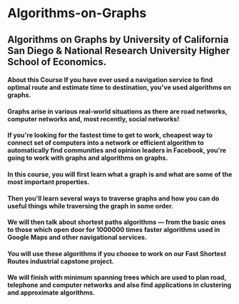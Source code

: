 # Algorithms-on-Graphs

## Algorithms on Graphs by University of California San Diego & National Research University Higher School of Economics.
#### About this Course If you have ever used a navigation service to find optimal route and estimate time to destination, you've used algorithms on graphs. 
#### Graphs arise in various real-world situations as there are road networks, computer networks and, most recently, social networks! 
#### If you're looking for the fastest time to get to work, cheapest way to connect set of computers into a network or efficient algorithm to automatically find communities and opinion leaders in Facebook, you're going to work with graphs and algorithms on graphs. 
#### In this course, you will first learn what a graph is and what are some of the most important properties. 
#### Then you'll learn several ways to traverse graphs and how you can do useful things while traversing the graph in some order. 
#### We will then talk about shortest paths algorithms — from the basic ones to those which open door for 1000000 times faster algorithms used in Google Maps and other navigational services. 
#### You will use these algorithms if you choose to work on our Fast Shortest Routes industrial capstone project. 
#### We will finish with minimum spanning trees which are used to plan road, telephone and computer networks and also find applications in clustering and approximate algorithms.

